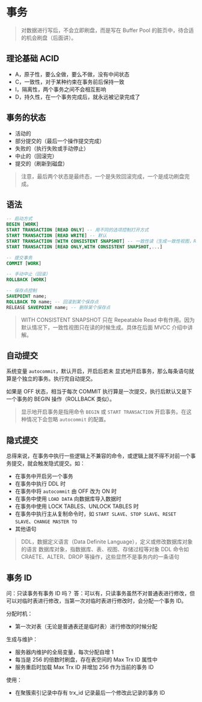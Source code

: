 # 事务

>  对数据进行写后，不会立即刷盘，而是写在 Buffer Pool 的脏页中，待合适的机会刷盘（后面讲）。

## 理论基础 ACID

- A，原子性，要么全做，要么不做，没有中间状态
- C，一致性，对于某种约束在事务前后保持一致
- I，隔离性，两个事务之间不会相互影响
- D，持久性，在一个事务完成后，就永远被记录完成了

## 事务的状态

- 活动的
- 部分提交的（最后一个操作提交完成）
- 失败的（执行失败或手动停止）
- 中止的（回滚完）
- 提交的（刷新到磁盘）

> 注意，最后两个状态是最终态，一个是失败回滚完成，一个是成功刷盘完成。

## 语法

```SQL
-- 启动方式
BEGIN [WORK]
START TRANSACTION [READ ONLY] -- 用不同的选项控制打开方式
START TRANSACTION [READ WRITE] -- 默认
START TRANSACTION [WITH CONSISTENT SNAPSHOT] -- 一致性读（生成一致性视图，Read View）
START TRANSACTION [READ ONLY,WITH CONSISTENT SNAPSHOT,...]

-- 提交事务
COMMIT [WORK]

-- 手动中止（回滚）
ROLLBACK [WORK]

-- 保存点控制
SAVEPOINT name;
ROLLBACK TO name; -- 回滚到某个保存点
RELEASE SAVEPOINT name; -- 删除某个保存点
```

> WITH CONSISTENT SNAPSHOT 只在 Repeatable Read 中有作用。因为默认情况下，一致性视图只在读的时候生成。具体在后面 MVCC 介绍中讲解。

## 自动提交

系统变量 `autocommit`，默认开启，开启后若未 显式地开启事务，那么每条语句就算是个独立的事务。执行完自动提交。

如果是 OFF 状态，相当于每次 COMMIT 执行算是一次提交，执行后默认又是下一个事务的 BEGIN 操作（ROLLBACK 类似）。

> 显示地开启事务是指用命令 `BEGIN` 或 `START TRANSACTION` 开启事务。在这种情况下会忽略 `autocommit` 的配置。

## 隐式提交

总得来说，在事务中执行一些逻辑上不兼容的命令，或逻辑上就不得不对前一个事务提交，就会触发隐式提交。如：

- 在事务中开启另一个事务
- 在事务中执行 DDL 时
- 在事务中将 `autocommit` 由 OFF 改为 ON 时
- 在事务中使用 `LOAD DATA` 向数据库导入数据时
- 在事务中使用 LOCK TABLES、UNLOCK TABLES 时
- 在事务中执行主从复制命令时，如 `START SLAVE`、`STOP SLAVE`、`RESET SLAVE`、`CHANGE MASTER TO`
- 其他语句

> DDL，数据定义语言（Data Definite Language），定义或修改数据库对象的语言
> 数据库对象，指数据库、表、视图、存储过程等对象
> DDL 命令如 CRAETE、ALTER、DROP 等操作，这些显然不是事务内的一条语句

## 事务 ID

问：只读事务有事务 ID 吗？
答：可以有，只读事务虽然不对普通表进行修改，但可以对临时表进行修改，当第一次对临时表进行修改时，会分配一个事务 ID。

分配时机：

- 第一次对表（无论是普通表还是临时表）进行修改的时候分配

生成与维护：

- 服务器内维护的全局变量，每次分配自增 1 
- 每当是 256 的倍数时刷盘，存在表空间的 Max Trx ID 属性中
- 服务重启时加载 Max Trx ID 并增加 256 作为当前的事务 ID

使用：

- 在聚簇索引记录中存有 trx_id 记录最后一个修改此记录的事务 ID